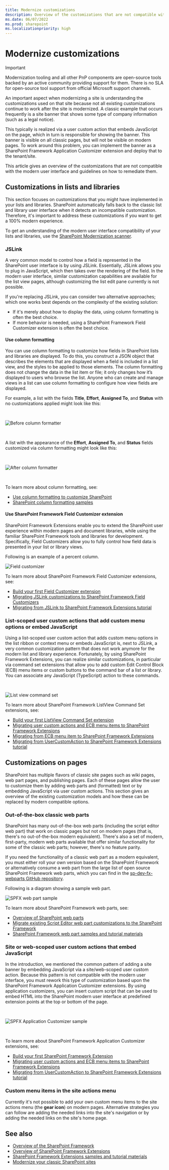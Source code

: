 ```yaml
---
title: Modernize customizations
description: Overview of the customizations that are not compatible with the modern user interface in SharePoint, and guidelines on how to remediate them.
ms.date: 06/07/2022
ms.prod: sharepoint
ms.localizationpriority: high
---
```


# Modernize customizations

> [!IMPORTANT]
> Modernization tooling and all other PnP components are open-source tools backed by an active community providing support for them. There is no SLA for open-source tool support from official Microsoft support channels.

An important aspect when modernizing a site is understanding the customizations used on that site because not all existing customizations continue to work after the site is modernized. A classic example that occurs frequently is a site banner that shows some type of company information (such as a legal notice). 

This typically is realized via a user custom action that embeds JavaScript on the page, which in turn is responsible for showing the banner. This banner is visible on all classic pages, but will not be visible on modern pages. To work around this problem, you can implement the banner as a SharePoint Framework Application Customizer extension and deploy that to the tenant/site. 

This article gives an overview of the customizations that are not compatible with the modern user interface and guidelines on how to remediate them.

## Customizations in lists and libraries

This section focuses on customizations that you might have implemented in your lists and libraries. SharePoint automatically falls back to the classic list and library user interface when it detects an incompatible customization. Therefore, it's important to address these customizations if you want to get a 100% modern experience.

To get an understanding of the modern user interface compatibility of your lists and libraries, use the [SharePoint Modernization scanner](https://aka.ms/sppnp-modernizationscanner).

### JSLink

A very common model to control how a field is represented in the SharePoint user interface is by using JSLink. Essentially, JSLink allows you to plug in JavaScript, which then takes over the rendering of the field. In the modern user interface, similar customization capabilities are available for the list view pages, although customizing the list edit pane currently is not possible.

If you're replacing JSLink, you can consider two alternative approaches; which one works best depends on the complexity of the existing solution:
- If it's merely about how to display the data, using column formatting is often the best choice.
- If more behavior is needed, using a SharePoint Framework Field Customizer extension is often the best choice.

#### Use column formatting

You can use column formatting to customize how fields in SharePoint lists and libraries are displayed. To do this, you construct a JSON object that describes the elements that are displayed when a field is included in a list view, and the styles to be applied to those elements. The column formatting does not change the data in the list item or file; it only changes how it’s displayed to users who browse the list. Anyone who can create and manage views in a list can use column formatting to configure how view fields are displayed.

For example, a list with the fields **Title**, **Effort**, **Assigned To**, and **Status** with no customizations applied might look like this:

<br/>

![Before column formatter](media/modernize/sp-columnformatting-none.png)

<br/>

A list with the appearance of the **Effort**, **Assigned To**, and **Status** fields customized via column formatting might look like this:

<br/>

![After column formatter](media/modernize/sp-columnformatting-all.png)

<br/>

To learn more about column formatting, see:

- [Use column formatting to customize SharePoint](../declarative-customization/column-formatting.md)
- [SharePoint column formatting samples](https://github.com/SharePoint/sp-dev-column-formatting)

#### Use SharePoint Framework Field Customizer extension

SharePoint Framework Extensions enable you to extend the SharePoint user experience within modern pages and document libraries, while using the familiar SharePoint Framework tools and libraries for development. Specifically, Field Customizers allow you to fully control how field data is presented in your list or library views.

Following is an example of a percent column.

![Field customizer](media/modernize/spfx-field-customizer-percent-field-graphic.png)

To learn more about SharePoint Framework Field Customizer extensions, see:

- [Build your first Field Customizer extension](../spfx/extensions/get-started/building-simple-field-customizer.md)
- [Migrating JSLink customizations to SharePoint Framework Field Customizers](../spfx/extensions/guidance/migrate-jslink-to-spfx-extensions.md)
- [Migrating from JSLink to SharePoint Framework Extensions tutorial](../spfx/extensions/guidance/migrate-from-jslink-to-spfx-extensions.md)

### List-scoped user custom actions that add custom menu options or embed JavaScript

Using a list-scoped user custom action that adds custom menu options in the list ribbon or context menu or embeds JavaScript is, next to JSLink, a very common customization pattern that does not work anymore for the modern list and library experience. Fortunately, by using SharePoint Framework Extensions, you can realize similar customizations, in particular via command set extensions that allow you to add custom Edit Control Block (ECB) menu items or custom buttons to the command bar of a list or library. You can associate any JavaScript (TypeScript) action to these commands.

<br/>

![List view command set](media/modernize/spfx-listview-commandset-doc-select.png)

To learn more about SharePoint Framework ListView Command Set extensions, see:

- [Build your first ListView Command Set extension](../spfx/extensions/get-started/building-simple-cmdset-with-dialog-api.md)
- [Migrating user custom actions and ECB menu items to SharePoint Framework Extensions](../spfx/extensions/guidance/migrate-user-customactions-to-spfx-extensions.md)
- [Migrating from ECB menu item to SharePoint Framework Extensions](../spfx/extensions/guidance/migrate-from-ecb-to-spfx-extensions.md)
- [Migrating from UserCustomAction to SharePoint Framework Extensions tutorial](../spfx/extensions/guidance/migrate-from-usercustomactions-to-spfx-extensions.md)


## Customizations on pages

SharePoint has multiple flavors of classic site pages such as wiki pages, web part pages, and publishing pages. Each of these pages allow the user to customize them by adding web parts and (formatted) text or by embedding JavaScript via user custom actions. This section gives an overview of the existing customization models and how these can be replaced by modern compatible options.

### Out-of-the-box classic web parts

SharePoint has many out-of-the-box web parts (including the script editor web part) that work on classic pages but not on modern pages (that is, there's no out-of-the-box modern equivalent). There's also a set of modern, first-party, modern web parts available that offer similar functionality for some of the classic web parts; however, there's no feature parity. 

If you need the functionality of a classic web part as a modern equivalent, you must either roll your own version based on the SharePoint Framework or alternatively consume a web part from the large list of open source SharePoint Framework web parts, which you can find in the [sp-dev-fx-webparts GitHub repository](https://github.com/SharePoint/sp-dev-fx-webparts). 

Following is a diagram showing a sample web part.

![SPFX web part sample](media/modernize/spfx-react-image-magnifier.gif)

To learn more about SharePoint Framework web parts, see:

- [Overview of SharePoint web parts](../spfx/web-parts/overview-client-side-web-parts.md)
- [Migrate existing Script Editor web part customizations to the SharePoint Framework](../spfx/web-parts/guidance/migrate-script-editor-web-part-customizations.md)
- [SharePoint Framework web part samples and tutorial materials](https://github.com/SharePoint/sp-dev-fx-webparts)

### Site or web-scoped user custom actions that embed JavaScript

In the introduction, we mentioned the common pattern of adding a site banner by embedding JavaScript via a site/web-scoped user custom action. Because this pattern is not compatible with the modern user interface, you must rework this type of customization based upon the SharePoint Framework Application Customizer extensions. By using application customizers, you can insert custom script that can be used to embed HTML into the SharePoint modern user interface at predefined extension points at the top or bottom of the page.

<br/>

![SPFX Application Customizer sample](media/modernize/spfx-application-customizer-sample.png)

<br/>

To learn more about SharePoint Framework Application Customizer extensions, see:

- [Build your first SharePoint Framework Extension](/sharepoint/dev/spfx/extensions/get-started/build-a-hello-world-extension)
- [Migrating user custom actions and ECB menu items to SharePoint Framework Extensions](/sharepoint/dev/spfx/extensions/guidance/migrate-user-customactions-to-spfx-extensions)
- [Migrating from UserCustomAction to SharePoint Framework Extensions tutorial](/sharepoint/dev/spfx/extensions/guidance/migrate-from-usercustomactions-to-spfx-extensions)

### Custom menu items in the site actions menu

Currently it's not possible to add your own custom menu items to the site actions menu (the **gear icon**) on modern pages. Alternative strategies you can follow are adding the needed links into the site's navigation or by adding the needed links on the site's home page.

## See also

- [Overview of the SharePoint Framework](../spfx/sharepoint-framework-overview.md)
- [Overview of SharePoint Framework Extensions](../spfx/extensions/overview-extensions.md)
- [SharePoint Framework Extensions samples and tutorial materials](https://github.com/SharePoint/sp-dev-fx-extensions)
- [Modernize your classic SharePoint sites](modernize-classic-sites.md)
